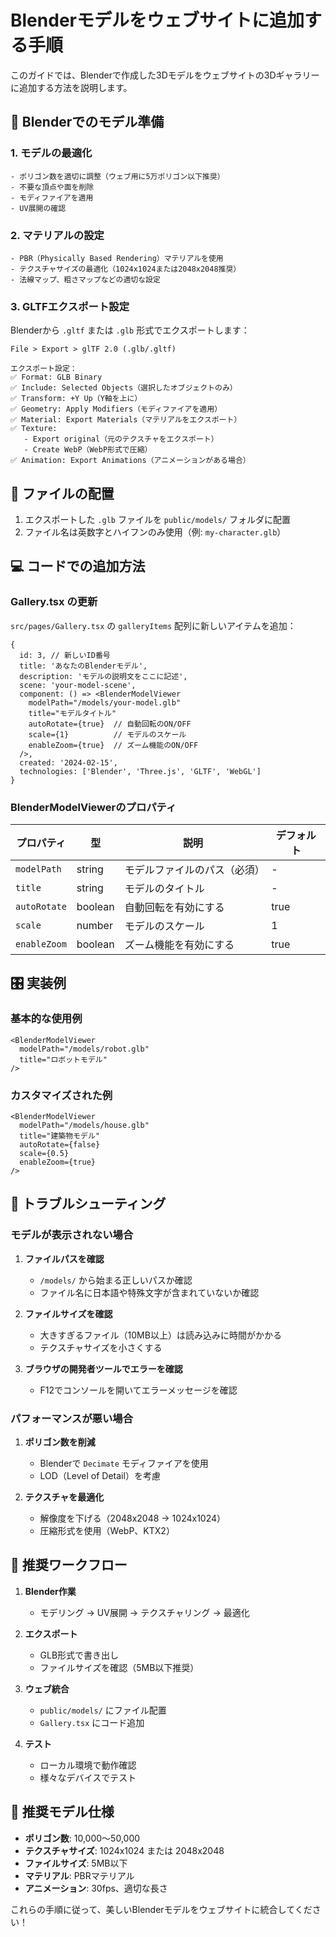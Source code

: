 # Blenderモデルをウェブサイトに追加する手順

このガイドでは、Blenderで作成した3Dモデルをウェブサイトの3Dギャラリーに追加する方法を説明します。

## 🎨 Blenderでのモデル準備

### 1. モデルの最適化
```
- ポリゴン数を適切に調整（ウェブ用に5万ポリゴン以下推奨）
- 不要な頂点や面を削除
- モディファイアを適用
- UV展開の確認
```

### 2. マテリアルの設定
```
- PBR（Physically Based Rendering）マテリアルを使用
- テクスチャサイズの最適化（1024x1024または2048x2048推奨）
- 法線マップ、粗さマップなどの適切な設定
```

### 3. GLTFエクスポート設定

Blenderから `.gltf` または `.glb` 形式でエクスポートします：

```
File > Export > glTF 2.0 (.glb/.gltf)

エクスポート設定：
✅ Format: GLB Binary
✅ Include: Selected Objects（選択したオブジェクトのみ）
✅ Transform: +Y Up（Y軸を上に）
✅ Geometry: Apply Modifiers（モディファイアを適用）
✅ Material: Export Materials（マテリアルをエクスポート）
✅ Texture: 
   - Export original（元のテクスチャをエクスポート）
   - Create WebP（WebP形式で圧縮）
✅ Animation: Export Animations（アニメーションがある場合）
```

## 📁 ファイルの配置

1. エクスポートした `.glb` ファイルを `public/models/` フォルダに配置
2. ファイル名は英数字とハイフンのみ使用（例: `my-character.glb`）

## 💻 コードでの追加方法

### Gallery.tsx の更新

`src/pages/Gallery.tsx` の `galleryItems` 配列に新しいアイテムを追加：

```tsx
{
  id: 3, // 新しいID番号
  title: 'あなたのBlenderモデル',
  description: 'モデルの説明文をここに記述',
  scene: 'your-model-scene',
  component: () => <BlenderModelViewer 
    modelPath="/models/your-model.glb" 
    title="モデルタイトル"
    autoRotate={true}  // 自動回転のON/OFF
    scale={1}          // モデルのスケール
    enableZoom={true}  // ズーム機能のON/OFF
  />,
  created: '2024-02-15',
  technologies: ['Blender', 'Three.js', 'GLTF', 'WebGL']
}
```

### BlenderModelViewerのプロパティ

| プロパティ | 型 | 説明 | デフォルト |
|------------|----|----|-----------|
| `modelPath` | string | モデルファイルのパス（必須） | - |
| `title` | string | モデルのタイトル | - |
| `autoRotate` | boolean | 自動回転を有効にする | true |
| `scale` | number | モデルのスケール | 1 |
| `enableZoom` | boolean | ズーム機能を有効にする | true |

## 🎛️ 実装例

### 基本的な使用例
```tsx
<BlenderModelViewer 
  modelPath="/models/robot.glb" 
  title="ロボットモデル"
/>
```

### カスタマイズされた例
```tsx
<BlenderModelViewer 
  modelPath="/models/house.glb" 
  title="建築物モデル"
  autoRotate={false}
  scale={0.5}
  enableZoom={true}
/>
```

## 🔧 トラブルシューティング

### モデルが表示されない場合
1. **ファイルパスを確認**
   - `/models/` から始まる正しいパスか確認
   - ファイル名に日本語や特殊文字が含まれていないか確認

2. **ファイルサイズを確認**
   - 大きすぎるファイル（10MB以上）は読み込みに時間がかかる
   - テクスチャサイズを小さくする

3. **ブラウザの開発者ツールでエラーを確認**
   - F12でコンソールを開いてエラーメッセージを確認

### パフォーマンスが悪い場合
1. **ポリゴン数を削減**
   - Blenderで `Decimate` モディファイアを使用
   - LOD（Level of Detail）を考慮

2. **テクスチャを最適化**
   - 解像度を下げる（2048x2048 → 1024x1024）
   - 圧縮形式を使用（WebP、KTX2）

## 📝 推奨ワークフロー

1. **Blender作業**
   - モデリング → UV展開 → テクスチャリング → 最適化

2. **エクスポート**
   - GLB形式で書き出し
   - ファイルサイズを確認（5MB以下推奨）

3. **ウェブ統合**
   - `public/models/` にファイル配置
   - `Gallery.tsx` にコード追加

4. **テスト**
   - ローカル環境で動作確認
   - 様々なデバイスでテスト

## 🎨 推奨モデル仕様

- **ポリゴン数**: 10,000〜50,000
- **テクスチャサイズ**: 1024x1024 または 2048x2048
- **ファイルサイズ**: 5MB以下
- **マテリアル**: PBRマテリアル
- **アニメーション**: 30fps、適切な長さ

これらの手順に従って、美しいBlenderモデルをウェブサイトに統合してください！
